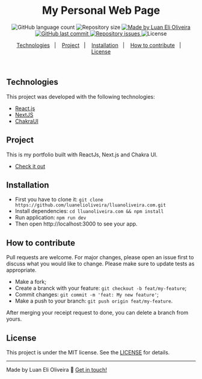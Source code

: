<h1 align="center">
    My Personal Web Page
</h1>

<p align="center">
  <img alt="GitHub language count" src="https://img.shields.io/github/languages/count/luanelioliveira/lluanoliveira.com?color=%2304D361">

  <img alt="Repository size" src="https://img.shields.io/github/repo-size/luanelioliveira/lluanoliveira.com">

  <a href="https://www.linkedin.com/in/luanoliveira/" target="_blank">
    <img alt="Made by Luan Eli Oliveira" src="https://img.shields.io/badge/made%20by-Luan%20Eli%20Oliveira-brightgreen">
  </a>

  <a href="https://github.com/luanelioliveira/lluanoliveira.com/commits/master">
    <img alt="GitHub last commit" src="https://img.shields.io/github/last-commit/luanelioliveira/lluanoliveira.com">
  </a>

  <a href="https://github.com/luanelioliveira/lluanoliveira.com/issues">
    <img alt="Repository issues" src="https://img.shields.io/github/issues/luanelioliveira/lluanoliveira.com">
  </a>

  <img alt="License" src="https://img.shields.io/badge/license-MIT-brightgreen">
</p>

<p align="center">
  <a href="#rocket-Technologies">Technologies</a>&nbsp;&nbsp;&nbsp;|&nbsp;&nbsp;&nbsp;
  <a href="#-project">Project</a>&nbsp;&nbsp;&nbsp;|&nbsp;&nbsp;&nbsp;
  <a href="#-installation">Installation</a>&nbsp;&nbsp;&nbsp;|&nbsp;&nbsp;&nbsp;
  <a href="#-how-to-contribute">How to contribute</a>&nbsp;&nbsp;&nbsp;|&nbsp;&nbsp;&nbsp;
  <a href="#memo-license">License</a>
</p>

<br>

## Technologies

This project was developed with the following technologies:

- [React.js](https://reactjs.org/)
- [NextJS](https://nextjs.org)
- [ChakraUI](https://chakra-ui.com/)

## Project

<p>
This is my portfolio built with ReactJs, Next.js and Chakra UI.
</p>

- [Check it out](https://luanoliveira.netlify.app/)

## Installation

- First you have to clone it: `git clone https://github.com/luanelioliveira/lluanoliveira.com.git`
- Install dependencies: `cd lluanoliveira.com && npm install`
- Run application: `npm run dev`
- Then open http://localhost:3000 to see your app.

## How to contribute

Pull requests are welcome. For major changes, please open an issue first to discuss what you would like to change.
Please make sure to update tests as appropriate.

- Make a fork;
- Create a branck with your feature: `git checkout -b feat/my-feature`;
- Commit changes: `git commit -m 'feat: My new feature'`;
- Make a push to your branch: `git push origin feat/my-feature`.

After merging your receipt request to done, you can delete a branch from yours.

## License

This project is under the MIT license. See the [LICENSE](LICENSE) for details.

---

Made by Luan Eli Oliveira :wave: [Get in touch!](https://www.linkedin.com/in/luanoliveira/)
